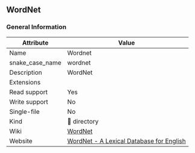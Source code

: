 ## WordNet

### General Information

| Attribute       | Value                                                                      |
| --------------- | -------------------------------------------------------------------------- |
| Name            | Wordnet                                                                    |
| snake_case_name | wordnet                                                                    |
| Description     | WordNet                                                                    |
| Extensions      |                                                                            |
| Read support    | Yes                                                                        |
| Write support   | No                                                                         |
| Single-file     | No                                                                         |
| Kind            | 📁 directory                                                                |
| Wiki            | [WordNet](https://en.wikipedia.org/wiki/WordNet)                           |
| Website         | [WordNet - A Lexical Database for English](https://wordnet.princeton.edu/) |
